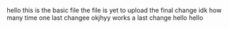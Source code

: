 hello this is the basic file
the file is yet to upload 
the final change 
idk how many time
one last changee
okjhyy works
a last change
hello
hello
